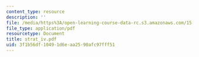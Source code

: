 ```yaml
---
content_type: resource
description: ''
file: /media/https%3A/open-learning-course-data-rc.s3.amazonaws.com/15-667-negotiation-and-conflict-management-spring-2001/3f1b56df10491d6eaa2590afc97fff51_strat_iv.pdf
file_type: application/pdf
resourcetype: Document
title: strat_iv.pdf
uid: 3f1b56df-1049-1d6e-aa25-90afc97fff51
---
```

